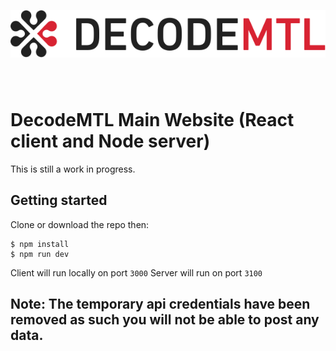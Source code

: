 <p style="text-align: center; margin-bottom: 80px;">
  <img src="src/assets/images/decode-logo.png" width="600">
</p>

# DecodeMTL Main Website (React client and Node server)

This is still a work in progress. 

## Getting started

Clone or download the repo then:
```
$ npm install
$ npm run dev
```

Client will run locally on port `3000`
Server will run on port `3100`

## Note: The temporary api credentials have been removed as such you will not be able to post any data.